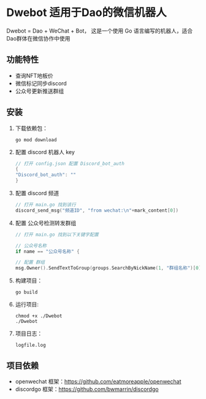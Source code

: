 # Dwebot 适用于Dao的微信机器人
Dwebot = Dao + WeChat + Bot， 这是一个使用 Go 语言编写的机器人，适合Dao群体在微信协作中使用


## 功能特性

- 查询NFT地板价
- 微信标记同步discord
- 公众号更新推送群组

## 安装

1. 下载依赖包：
    ```shell
    go mod download
    ```
2. 配置 discord 机器人 key 
    ```go
    // 打开 config.json 配置 Discord_bot_auth
    {
    "Discord_bot_auth": ""
    }
    ```
3. 配置 discord 频道
    ```go
    // 打开 main.go 找到该行
    discord_send_msg("频道ID", "from wechat:\n"+mark_content[0])
    ```
4. 配置 公众号检测转发群组
    ```go
    // 打开 main.go 找到以下关键字配置

    // 公众号名称
	if name == "公众号名称" {

    // 配置 群组
    msg.Owner().SendTextToGroup(groups.SearchByNickName(1, "群组名称")[0], name+"公众号更新："+"\n"+title.Text()+"\n"+url.Text())
    ```
5. 构建项目：
    ```shell
    go build
    ```
6. 运行项目:
    ```
    chmod +x ./Dwebot
    ./Dwebot
    ```
7. 项目日志：
    ```shell
    logfile.log
    ```

## 项目依赖
- openwechat 框架：https://github.com/eatmoreapple/openwechat
- discordgo 框架：https://github.com/bwmarrin/discordgo
